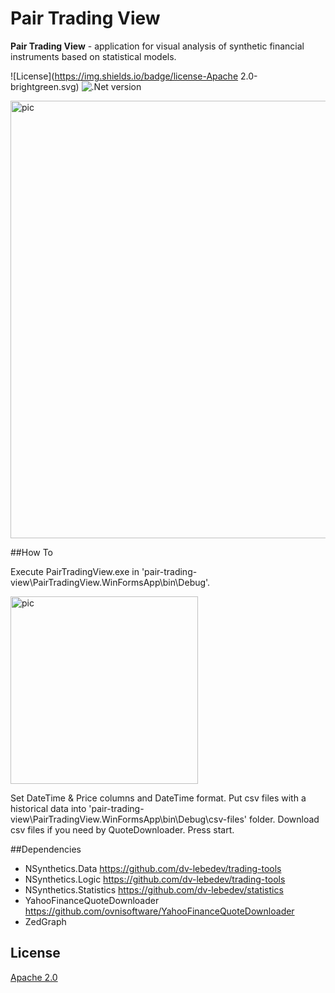 # Pair Trading View


**Pair Trading View** - application for visual analysis of synthetic financial instruments based on statistical models. 


![License](https://img.shields.io/badge/license-Apache 2.0-brightgreen.svg)
![.Net version](https://img.shields.io/badge/.NET%20Framework-v4.5.2-red.svg)

<p align="left">
  <img width="700" alt="pic" src="https://github.com/dv-lebedev/PairTradingView/blob/master/screenshot.png">
</p>



##How To

Execute PairTradingView.exe in 'pair-trading-view\PairTradingView.WinFormsApp\bin\Debug\'.

<p align="left">
  <img width="300" alt="pic" src="https://github.com/dv-lebedev/PairTradingView/blob/master/appstart.png">
</p>

Set DateTime & Price columns and DateTime format. Put csv files with a historical data into
'pair-trading-view\PairTradingView.WinFormsApp\bin\Debug\csv-files' folder. Download csv files if you need by QuoteDownloader.
Press start.



##Dependencies
- NSynthetics.Data https://github.com/dv-lebedev/trading-tools
- NSynthetics.Logic https://github.com/dv-lebedev/trading-tools
- NSynthetics.Statistics https://github.com/dv-lebedev/statistics
- YahooFinanceQuoteDownloader https://github.com/ovnisoftware/YahooFinanceQuoteDownloader
- ZedGraph


## License
[Apache 2.0](LICENSE)
